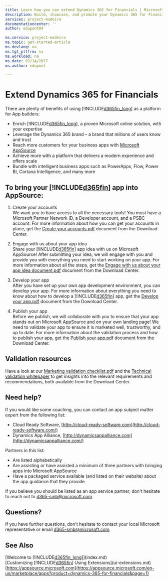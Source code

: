 ```yaml
---
title: Learn how you can extend Dynamics 365 for Financials | Microsoft Docs
description: Build, showcase, and promote your Dynamics 365 for Financials extensions
services: project-madeira
documentationcenter: ''
author: edupont04

ms.service: project-madeira
ms.topic: get-started-article
ms.devlang: na
ms.tgt_pltfrm: na
ms.workload: na
ms.date: 02/14/2017
ms.author: edupont

---
```

# Extend Dynamics 365 for Financials
There are plenty of benefits of using [!INCLUDE[d365fin_long](includes/d365fin_long_md.md)] as a platform for App builders:

* Enrich [!INCLUDE[d365fin_long](includes/d365fin_long_md.md)], a proven Microsoft online solution, with your expertise  
* Leverage the Dynamics 365 brand – a brand that millions of users know and trust  
* Reach more customers for your business apps with [Microsoft AppSource](https://appsource.microsoft.com/)  
* Achieve more with a platform that delivers a modern experience and offers scale  
* Bundle with intelligent business apps such as PowerApps, Flow, Power BI, Cortana Intelligence, and many more  

## To bring your [!INCLUDE[d365fin](includes/d365fin_md.md)] app into AppSource:
1.	Create your accounts  
	We want you to have access to all the necessary tools! You must have a Microsoft Partner Network ID, a Developer account, and a PSBC account.
	For more information about how you can get your accounts in place, get the [Create your accounts.pdf](https://go.microsoft.com/fwlink/?linkid=841514) document from the Download Center.

2.	Engage with us about your app idea  
	Share your [!INCLUDE[d365fin](includes/d365fin_md.md)] app idea with us on Microsoft AppSource! After submitting your idea, we will engage with you and provide you with everything you need to start working on your app.
	For more information about all the steps, get the [Engage with us about your app idea document.pdf](https://go.microsoft.com/fwlink/?linkid=841515) document from the Download Center.

3.	Develop your app  
	After you have set up your own app development environment, you can develop your app.
	For more information about everything you need to know about how to develop a [!INCLUDE[d365fin](includes/d365fin_md.md)] app, get the [Develop your app.pdf](https://go.microsoft.com/fwlink/?linkid=841516) document from the Download Center.

4.	Publish your app  
	Before we publish, we will collaborate with you to ensure that your app stands out on Microsoft AppSource and on your own landing page! We need to validate your app to ensure it is marketed well, trustworthy, and up to date.
	For more information about the validation process and how to publish your app, get the [Publish your app.pdf](https://go.microsoft.com/fwlink/?linkid=841517) document from the Download Center.

## Validation resources
Have a look at our [Marketing validation checklist.pdf](https://go.microsoft.com/fwlink/?linkid=841518) and the [Technical validation whitepaper](https://go.microsoft.com/fwlink/?linkid=841519) to get insights into the relevant requirements and recommendations, both available from the Download Center.

## Need help?
If you would like some coaching, you can contact an app subject matter expert from the following list:

* Cloud Ready Software, [http://cloud-ready-software.com](http://cloud-ready-software.com/)  
* Dynamics App Alliance, [http://dynamicsappalliance.com​](http://dynamicsappalliance.com/​)

Partners in​ this list:

* Are listed alphabetically  
* Are assisting or have assisted a minimum of three partners with bringing apps into Microsoft AppSource  
* Have a packaged service available (and listed on their website) about the app guidance that they provide  

If you believe you should be listed as an app service partner, don't hesitate to reach out to [d365-smb@microsoft.com​](mailto:d365-smb@microsoft.com​).

## Questions?
If you have further questions, don't hesitate to contact your local Microsoft representative or email [d365-smb@microsoft.com​](mailto:d365-smb@microsoft.com​).

## See Also
[Welcome to [!INCLUDE[d365fin_long](includes/d365fin_long_md.md)]](index.md)  
[Customizing [!INCLUDE[d365fin](includes/d365fin_md.md)] Using Extensions](ui-extensions.md)  
[https://appsource.microsoft.com](https://appsource.microsoft.com/en-us/marketplace/apps?product=dynamics-365-for-financials&page=1)  
